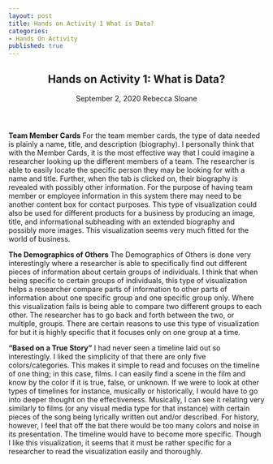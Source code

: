 ```yaml
---
layout: post
title: Hands on Activity 1 What is Data?
categories:
- Hands On Activity
published: true
---
```

<article>
	<header>
		<h1>Hands on Activity 1: What is Data?</h1>
		<time>September 2, 2020</time>
		<span class="author-name">Rebecca Sloane</span>
	</header>
</article>	
  
**Team Member Cards**
For the team member cards, the type of data needed is plainly a name, title, and description (biography). 
I personally think that with the Member Cards, it is the most effective way that I could imagine a researcher looking up the different members of a team. 
The researcher is able to easily locate the specific person they may be looking for with a name and title. 
Further, when the tab is clicked on, their biography is revealed with possibly other information. 
For the purpose of having team member or employee information in this system there may need to be another content box for contact purposes. 
This type of visualization could also be used for different products for a business by producing an image, title, and informational subheading with an extended biography and possibly more images.
This visualization seems very much fitted for the world of business.

**The Demographics of Others**
The Demographics of Others is done very interestingly where a researcher is able to specifically find out different pieces of information about certain groups of individuals.
I think that when being specific to certain groups of individuals, this type of visualization helps a researcher compare parts of information to other parts of information about one specific group and one specific group only.
Where this visualization fails is being able to compare two different groups to each other. 
The researcher has to go back and forth between the two, or multiple, groups. 
There are certain reasons to use this type of visualization for but it is highly specific that it focuses only on one group at a time.

**“Based on a True Story”**
I had never seen a timeline laid out so interestingly. 
I liked the simplicity of that there are only five colors/categories. 
This makes it simple to read and focuses on the timeline of one thing; in this case, films. 
I can easily find a scene in the film and know by the color if it is true, false, or unknown. 
If we were to look at other types of timelines for instance, musically or historically, I would have to go into deeper thought on the effectiveness. 
Musically, I can see it relating very similarly to films (or any visual media type for that instance) with certain pieces of the song being lyrically written out and/or described.
For history, however, I feel that off the bat there would be too many colors and noise in its presentation. 
The timeline would have to become more specific. 
Though I like this visualization, it seems that it must be rather specific for a researcher to read the visualization easily and thoroughly.

